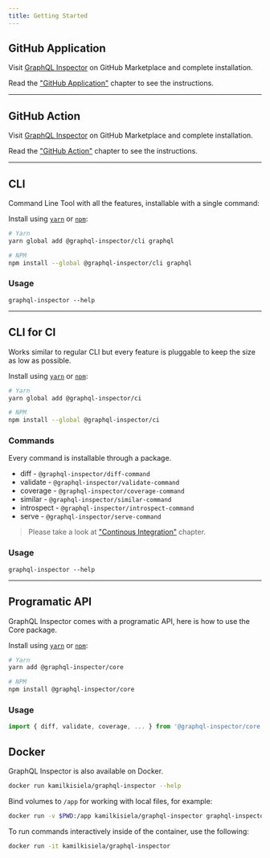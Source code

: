 ```yaml
---
title: Getting Started
---
```


## GitHub Application

Visit [GraphQL Inspector](https://github.com/marketplace/graphql-inspector) on GitHub Marketplace and complete installation.

Read the ["GitHub Application"](./recipes/github) chapter to see the instructions.

---

## GitHub Action

Visit [GraphQL Inspector](https://github.com/marketplace/actions/graphql-inspector) on GitHub Marketplace and complete installation.

Read the ["GitHub Action"](./recipes/action) chapter to see the instructions.

---

## CLI

Command Line Tool with all the features, installable with a single command:

Install using [`yarn`](https://yarnpkg.com/en) or [`npm`](https://www.npmjs.com/):

```bash
# Yarn
yarn global add @graphql-inspector/cli graphql

# NPM
npm install --global @graphql-inspector/cli graphql
```

### Usage

    graphql-inspector --help

---

## CLI for CI

Works similar to regular CLI but every feature is pluggable to keep the size as low as possible.

Install using [`yarn`](https://yarnpkg.com/en) or [`npm`](https://www.npmjs.com/):

```bash
# Yarn
yarn global add @graphql-inspector/ci

# NPM
npm install --global @graphql-inspector/ci
```

### Commands

Every command is installable through a package.

- diff - `@graphql-inspector/diff-command`
- validate - `@graphql-inspector/validate-command`
- coverage - `@graphql-inspector/coverage-command`
- similar - `@graphql-inspector/similar-command`
- introspect - `@graphql-inspector/introspect-command`
- serve - `@graphql-inspector/serve-command`

> Please take a look at ["Continous Integration"](./recipes/ci) chapter.

### Usage

    graphql-inspector --help

---

## Programatic API

GraphQL Inspector comes with a programatic API, here is how to use the Core package.

Install using [`yarn`](https://yarnpkg.com/en) or [`npm`](https://www.npmjs.com/):

```bash
# Yarn
yarn add @graphql-inspector/core

# NPM
npm install @graphql-inspector/core
```

### Usage

```typescript
import { diff, validate, coverage, ... } from '@graphql-inspector/core';
```

## Docker

GraphQL Inspector is also available on Docker.

```bash
docker run kamilkisiela/graphql-inspector --help
```

Bind volumes to `/app` for working with local files, for example:

```bash
docker run -v $PWD:/app kamilkisiela/graphql-inspector graphql-inspector diff old.graphql new.graphql
```

To run commands interactively inside of the container, use the following:

```bash
docker run -it kamilkisiela/graphql-inspector
```
